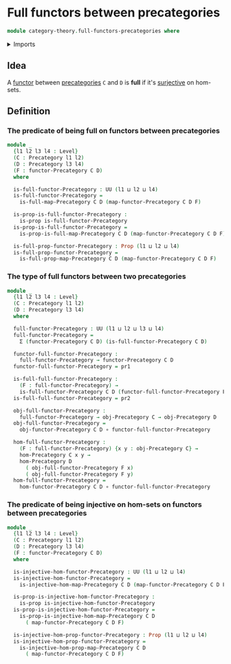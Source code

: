 # Full functors between precategories

```agda
module category-theory.full-functors-precategories where
```

<details><summary>Imports</summary>

```agda
open import category-theory.full-maps-precategories
open import category-theory.functors-precategories
open import category-theory.isomorphisms-in-precategories
open import category-theory.maps-precategories
open import category-theory.precategories

open import foundation.action-on-identifications-functions
open import foundation.dependent-pair-types
open import foundation.embeddings
open import foundation.equivalences
open import foundation.function-types
open import foundation.identity-types
open import foundation.injective-maps
open import foundation.propositions
open import foundation.universe-levels
```

</details>

## Idea

A [functor](category-theory.functors-precategories.md) between
[precategories](category-theory.precategories.md) `C` and `D` is **full** if
it's [surjective](foundation-core.surjective-maps.md) on hom-sets.

## Definition

### The predicate of being full on functors between precategories

```agda
module _
  {l1 l2 l3 l4 : Level}
  (C : Precategory l1 l2)
  (D : Precategory l3 l4)
  (F : functor-Precategory C D)
  where

  is-full-functor-Precategory : UU (l1 ⊔ l2 ⊔ l4)
  is-full-functor-Precategory =
    is-full-map-Precategory C D (map-functor-Precategory C D F)

  is-prop-is-full-functor-Precategory :
    is-prop is-full-functor-Precategory
  is-prop-is-full-functor-Precategory =
    is-prop-is-full-map-Precategory C D (map-functor-Precategory C D F)

  is-full-prop-functor-Precategory : Prop (l1 ⊔ l2 ⊔ l4)
  is-full-prop-functor-Precategory =
    is-full-prop-map-Precategory C D (map-functor-Precategory C D F)
```

### The type of full functors between two precategories

```agda
module _
  {l1 l2 l3 l4 : Level}
  (C : Precategory l1 l2)
  (D : Precategory l3 l4)
  where

  full-functor-Precategory : UU (l1 ⊔ l2 ⊔ l3 ⊔ l4)
  full-functor-Precategory =
    Σ (functor-Precategory C D) (is-full-functor-Precategory C D)

  functor-full-functor-Precategory :
    full-functor-Precategory → functor-Precategory C D
  functor-full-functor-Precategory = pr1

  is-full-full-functor-Precategory :
    (F : full-functor-Precategory) →
    is-full-functor-Precategory C D (functor-full-functor-Precategory F)
  is-full-full-functor-Precategory = pr2

  obj-full-functor-Precategory :
    full-functor-Precategory → obj-Precategory C → obj-Precategory D
  obj-full-functor-Precategory =
    obj-functor-Precategory C D ∘ functor-full-functor-Precategory

  hom-full-functor-Precategory :
    (F : full-functor-Precategory) {x y : obj-Precategory C} →
    hom-Precategory C x y →
    hom-Precategory D
      ( obj-full-functor-Precategory F x)
      ( obj-full-functor-Precategory F y)
  hom-full-functor-Precategory =
    hom-functor-Precategory C D ∘ functor-full-functor-Precategory
```

### The predicate of being injective on hom-sets on functors between precategories

```agda
module _
  {l1 l2 l3 l4 : Level}
  (C : Precategory l1 l2)
  (D : Precategory l3 l4)
  (F : functor-Precategory C D)
  where

  is-injective-hom-functor-Precategory : UU (l1 ⊔ l2 ⊔ l4)
  is-injective-hom-functor-Precategory =
    is-injective-hom-map-Precategory C D (map-functor-Precategory C D F)

  is-prop-is-injective-hom-functor-Precategory :
    is-prop is-injective-hom-functor-Precategory
  is-prop-is-injective-hom-functor-Precategory =
    is-prop-is-injective-hom-map-Precategory C D
      ( map-functor-Precategory C D F)

  is-injective-hom-prop-functor-Precategory : Prop (l1 ⊔ l2 ⊔ l4)
  is-injective-hom-prop-functor-Precategory =
    is-injective-hom-prop-map-Precategory C D
      ( map-functor-Precategory C D F)
```
